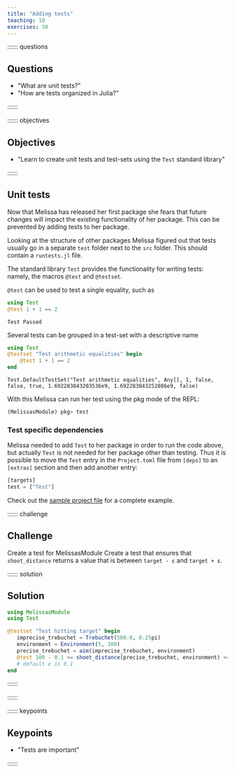 ```yaml
---
title: "Adding tests"
teaching: 10
exercises: 30
---
```


:::::: questions

## Questions

  - "What are unit tests?"
  - "How are tests organized in Julia?"

::::::

:::::: objectives

## Objectives

  - "Learn to create unit tests and test-sets using the `Test` standard library"

::::::

## Unit tests

Now that Melissa has released her first package she fears that future changes
will impact the existing functionality of her package.
This can be prevented by adding tests to her package.

Looking at the structure of other packages Melissa figured out that tests
usually go in a separate `test` folder next to the `src` folder.
This should contain a `runtests.jl` file.

The standard library `Test` provides the functionality for writing tests:
namely, the macros `@test` and `@testset`.

`@test` can be used to test a single equality, such as

````julia
using Test
@test 1 + 1 == 2
````

````output
Test Passed
````

Several tests can be grouped in a test-set with a descriptive name

````julia
using Test
@testset "Test arithmetic equalities" begin
    @test 1 + 1 == 2
end
````

````output
Test.DefaultTestSet("Test arithmetic equalities", Any[], 1, false, false, true, 1.692283843203536e9, 1.692283843252886e9, false)
````

With this Melissa can run her test using the pkg mode of the REPL:

```julia
(MelissasModule) pkg> test
```

### Test specific dependencies

Melissa needed to add `Test` to her package in order to run the code above, but
actually `Test` is not needed for her package other than testing.
Thus it is possible to move the `Test` entry in the `Project.toml` file from
`[deps]` to an `[extras]` section and then add another entry:

```julia
[targets]
test = ["Test"]
```

Check out the [sample project file](../code/Project.toml) for a complete
example.

:::::: challenge

## Challenge

Create a test for MelissasModule
Create a test that ensures that `shoot_distance` returns a value that is
between `target - ε` and `target + ε`.

:::::: solution

## Solution

```julia
using MelissasModule
using Test

@testset "Test hitting target" begin
   imprecise_trebuchet = Trebuchet(500.0, 0.25pi)
   environment = Environment(5, 100)
   precise_trebuchet = aim(imprecise_trebuchet, environment)
   @test 100 - 0.1 <= shoot_distance(precise_trebuchet, environment) <= 100 + 0.1
   # default ε is 0.1
end
```

::::::


::::::

:::::: keypoints

## Keypoints

  - "Tests are important"

::::::


